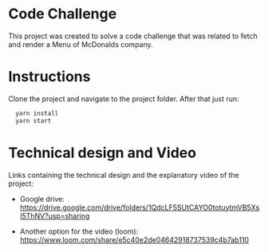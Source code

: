 # Code Challenge

This project was created to solve a code challenge that was related to fetch and render a Menu of McDonalds company.

# Instructions

Clone the project and navigate to the project folder. After that just run:

```cmd
  yarn install
  yarn start
```

# Technical design and Video

Links containing the technical design and the explanatory video of the project:
- Google drive: https://drive.google.com/drive/folders/1QdcLF5SUtCAYO0totuytmVB5Xsl5ThNV?usp=sharing

- Another option for the video (loom): https://www.loom.com/share/e5c40e2de04642918737539c4b7ab110